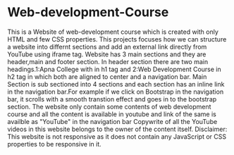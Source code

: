 # Web-development-Course
This is a Website of web-development course which is created with only HTML and few CSS properties. 
This projects focuses how we can structure a website into differnt sections and add an external link directly from YouTube using iframe tag.
Website has 3 main sections and they are header,main and footer section.
In header section there are two main headings.1:Apna College with in h1 tag and 2:Web Development Course in h2 tag in which both are aligned to center and a navigation bar.
Main Section is sub sectioned into 4 sections and each section has an inline link in the navigation bar.For example if we click on Bootstrap in the navigation bar, it scrolls with a smooth transtion effect and goes in to the bootstrap section.
The website only contain some contents of web development course and all the content is available in youtube and link of the same is availble as "YouTube" in the navigation bar 
Copywrite of all the YouTube videos in this website belongs to the owner of the content itself.
Disclaimer: This website is not responsive as it does not contain any JavaScript or CSS properties to be responsive in it.
